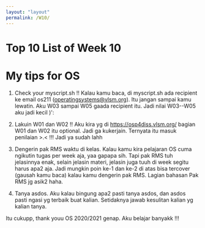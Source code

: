 ```yaml
---
layout: "layout"
permalink: /W10/
---
```


# Top 10 List of Week 10
# My tips for OS

1. Check your myscript.sh !!
Kalau kamu baca, di myscript.sh ada recipient ke email os211 (operatingsystems@vlsm.org). Itu jangan sampai kamu lewatin. Aku W03 sampai W05 gaada recipient itu. Jadi nilai W03--W05 aku jadi kecil )':

2. Lakuin W01 dan W02 !!
Aku kira yg di https://osp4diss.vlsm.org/ bagian W01 dan W02 itu optional. Jadi ga kukerjain. Ternyata itu masuk penilaian >.< !!! Jadi ya sudah lahh

3. Dengerin pak RMS waktu di kelas.
Kalau kamu kira pelajaran OS cuma ngikutin tugas per week aja, yaa gapapa sih. Tapi pak RMS tuh jelasinnya enak, selain jelasin materi, jelasin juga tuuh di week segitu harus apa2 aja. Jadi mungkin poin ke-1 dan ke-2 di atas bisa tercover (gausah kamu baca) kalau kamu dengerin pak RMS. Lagian bahasan Pak RMS jg asik2 haha.

4. Tanya asdos.
Aku kalau bingung apa2 pasti tanya asdos, dan asdos pasti ngasi yg terbaik buat kalian. Setidaknya jawab kesulitan kalian yg kalian tanya.

Itu cukupp, thank youu OS 2020/2021 genap. Aku belajar banyakk !!!
